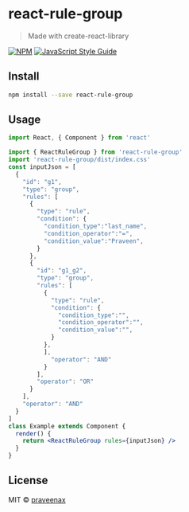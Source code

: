 # react-rule-group

> Made with create-react-library

[![NPM](https://img.shields.io/npm/v/react-rule-group.svg)](https://www.npmjs.com/package/react-rule-group) [![JavaScript Style Guide](https://img.shields.io/badge/code_style-standard-brightgreen.svg)](https://standardjs.com)

## Install

```bash
npm install --save react-rule-group
```

## Usage

```jsx
import React, { Component } from 'react'

import { ReactRuleGroup } from 'react-rule-group'
import 'react-rule-group/dist/index.css'
const inputJson = [
  {
    "id": "g1",
    "type": "group",
    "rules": [
      {
        "type": "rule",
        "condition": {
          "condition_type":"last_name",
          "condition_operator":"=",
          "condition_value":"Praveen",
        }
      },
      {
        "id": "g1_g2",
        "type": "group",
        "rules": [
          {
            "type": "rule",
            "condition": {
              "condition_type":"",
              "condition_operator":"",
              "condition_value":"",
            }
          },
          ],
            "operator": "AND"
          }
        ],
        "operator": "OR"
      }
    ],
    "operator": "AND"
  }
]
class Example extends Component {
  render() {
    return <ReactRuleGroup rules={inputJson} />
  }
}
```

## License

MIT © [praveenax](https://github.com/praveenax)
